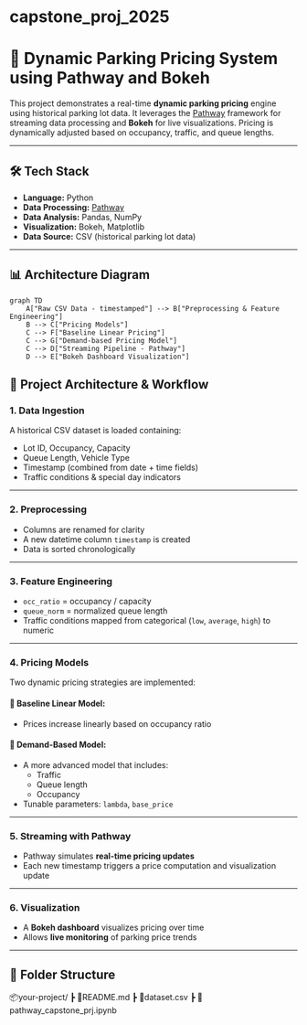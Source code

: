 # capstone_proj_2025
# 🚗 Dynamic Parking Pricing System using Pathway and Bokeh

This project demonstrates a real-time **dynamic parking pricing** engine using historical parking lot data. It leverages the [Pathway](https://pathway.com) framework for streaming data processing and **Bokeh** for live visualizations. Pricing is dynamically adjusted based on occupancy, traffic, and queue lengths.

---

## 🛠️ Tech Stack

- **Language:** Python
- **Data Processing:** [Pathway](https://pathway.com)
- **Data Analysis:** Pandas, NumPy
- **Visualization:** Bokeh, Matplotlib
- **Data Source:** CSV (historical parking lot data)

---

## 📊 Architecture Diagram

```mermaid
graph TD
    A["Raw CSV Data - timestamped"] --> B["Preprocessing & Feature Engineering"]
    B --> C["Pricing Models"]
    C --> F["Baseline Linear Pricing"]
    C --> G["Demand-based Pricing Model"]
    C --> D["Streaming Pipeline - Pathway"]
    D --> E["Bokeh Dashboard Visualization"]
```
## 🧠 Project Architecture & Workflow

### 1. **Data Ingestion**
A historical CSV dataset is loaded containing:
- Lot ID, Occupancy, Capacity  
- Queue Length, Vehicle Type  
- Timestamp (combined from date + time fields)  
- Traffic conditions & special day indicators  

---

### 2. **Preprocessing**
- Columns are renamed for clarity  
- A new datetime column `timestamp` is created  
- Data is sorted chronologically  

---

### 3. **Feature Engineering**
- `occ_ratio` = occupancy / capacity  
- `queue_norm` = normalized queue length  
- Traffic conditions mapped from categorical (`low`, `average`, `high`) to numeric  

---

### 4. **Pricing Models**
Two dynamic pricing strategies are implemented:

#### 🔹 Baseline Linear Model:
- Prices increase linearly based on occupancy ratio

#### 🔸 Demand-Based Model:
- A more advanced model that includes:
  - Traffic
  - Queue length
  - Occupancy  
- Tunable parameters: `lambda`, `base_price`  

---

### 5. **Streaming with Pathway**
- Pathway simulates **real-time pricing updates**
- Each new timestamp triggers a price computation and visualization update  

---

### 6. **Visualization**
- A **Bokeh dashboard** visualizes pricing over time  
- Allows **live monitoring** of parking price trends  

---

## 📁 Folder Structure

📦your-project/
┣ 📜README.md
┣ 📜dataset.csv
┣ 📜pathway_capstone_prj.ipynb


